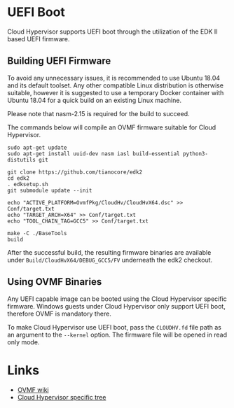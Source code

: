 # UEFI Boot

Cloud Hypervisor supports UEFI boot through the utilization of the EDK II based UEFI firmware. 

## Building UEFI Firmware

To avoid any unnecessary issues, it is recommended to use Ubuntu 18.04 and its default toolset. Any other compatible Linux distribution is otherwise suitable, however it is suggested to use a temporary Docker container with Ubuntu 18.04 for a quick build on an existing Linux machine.

Please note that nasm-2.15 is required for the build to succeed.

The commands below will compile an OVMF firmware suitable for Cloud Hypervisor.

```shell
sudo apt-get update
sudo apt-get install uuid-dev nasm iasl build-essential python3-distutils git

git clone https://github.com/tianocore/edk2
cd edk2
. edksetup.sh
git submodule update --init

echo "ACTIVE_PLATFORM=OvmfPkg/CloudHv/CloudHvX64.dsc" >> Conf/target.txt
echo "TARGET_ARCH=X64" >> Conf/target.txt
echo "TOOL_CHAIN_TAG=GCC5" >> Conf/target.txt

make -C ./BaseTools
build
```

After the successful build, the resulting firmware binaries are available under `Build/CloudHvX64/DEBUG_GCC5/FV` underneath the edk2 checkout.

## Using OVMF Binaries

Any UEFI capable image can be booted using the Cloud Hypervisor specific firmware. Windows guests under Cloud Hypervisor only support UEFI boot, therefore OVMF is mandatory there.

To make Cloud Hypervisor use UEFI boot, pass the `CLOUDHV.fd` file path as an argument to the `--kernel` option. The firmware file will be opened in read only mode.

# Links

- [OVMF wiki](https://github.com/tianocore/tianocore.github.io/wiki/OVMF) 
- [Cloud Hypervisor specific tree](https://github.com/cloud-hypervisor/edk2/tree/ch)
